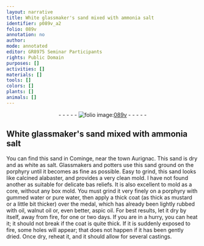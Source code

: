 ```yaml
---
layout: narrative
title: White glassmaker's sand mixed with ammonia salt
identifier: p089v_a2
folio: 089v
annotation: no
author:
mode: annotated
editor: GR8975 Seminar Participants
rights: Public Domain
purposes: []
activities: []
materials: []
tools: []
colors: []
plants: []
animals: []
---
```


 <div class="folio" align="center">- - - - - <a href="http://gallica.bnf.fr/ark:/12148/btv1b10500001g/f184.image" target="_blank"><img src="https://cu-mkp.github.io/GR8975-edition/assets/photo-icon.png" alt="folio image: " style="display:inline-block; margin-bottom:-3px;"/>089v</a> - - - - - </div> 

## White glassmaker's sand mixed with ammonia salt

 
 You can find this sand in Cominge, near the town Aurignac. This sand is dry and as white as salt. Glassmakers and potters use this sand ground on the porphyry until it becomes as fine as possible. Easy to grind, this sand looks like calcined alabaster, and provides a very clean mold. I have not found another as suitable for delicate bas reliefs. It is also excellent to mold as a core, without any box mold. You must grind it very finely on a porphyry with gummed water or pure water, then apply a thick coat (as thick as mustard or a little bit thicker) over the medal, which has already been lightly rubbed with oil, walnut oil or, even better, aspic oil. For best results, let it dry by itself, away from fire, for one or two days. If you are in a hurry, you can heat it; it should not break if the coat is quite thick. If it is suddenly exposed to fire, some holes will appear; that does not happen if it has been gently dried. Once dry, reheat it, and it should allow for several castings. 
 